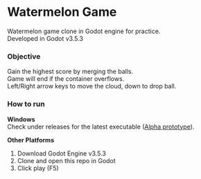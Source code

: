 # Watermelon Game

Watermelon game clone in Godot engine for practice.   
Developed in Godot v3.5.3

### Objective

Gain the highest score by merging the balls.   
Game will end if the container overflows.   
Left/Right arrow keys to move the cloud, down to drop ball. 

### How to run

**Windows**    
Check under releases for the latest executable ([Alpha prototype](https://github.com/andreashsy/watermelon-game-godot/releases/download/v0.1.0-alpha/watermelon-game-v0-1-0.exe)).   

**Other Platforms**

1) Download Godot Engine v3.5.3
2) Clone and open this repo in Godot
3) Click play (F5)